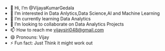 - 👋 Hi, I’m @VijayaKumarGedala
- 👀 I’m interested in Data Anlytics,Data Science,AI and Machine Learning
- 🌱 I’m currently learning Data Analytics
- 💞️ I’m looking to collaborate on Data Analytics Projects
- 📫 How to reach me vijaysiri048@gmail.com
- 😄 Pronouns: Vijay
- ⚡ Fun fact: Just Think it might work out

<!---
VijayaKumarGedala/VijayaKumarGedala is a ✨ special ✨ repository because its `README.md` (this file) appears on your GitHub profile.
You can click the Preview link to take a look at your changes.
--->
